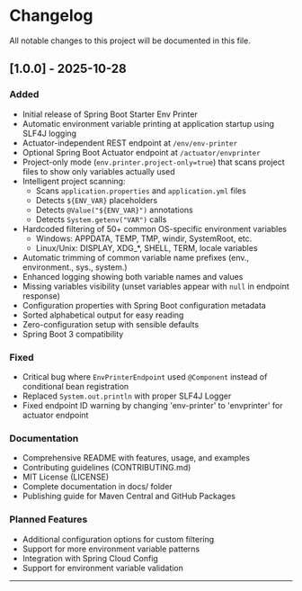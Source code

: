 # Changelog

All notable changes to this project will be documented in this file.


## [1.0.0] - 2025-10-28

### Added
- Initial release of Spring Boot Starter Env Printer
- Automatic environment variable printing at application startup using SLF4J logging
- Actuator-independent REST endpoint at `/env/env-printer`
- Optional Spring Boot Actuator endpoint at `/actuator/envprinter`
- Project-only mode (`env.printer.project-only=true`) that scans project files to show only variables actually used
- Intelligent project scanning:
  - Scans `application.properties` and `application.yml` files
  - Detects `${ENV_VAR}` placeholders
  - Detects `@Value("${ENV_VAR}")` annotations
  - Detects `System.getenv("VAR")` calls
- Hardcoded filtering of 50+ common OS-specific environment variables
  - Windows: APPDATA, TEMP, TMP, windir, SystemRoot, etc.
  - Linux/Unix: DISPLAY, XDG_*, SHELL, TERM, locale variables
- Automatic trimming of common variable name prefixes (env., environment., sys., system.)
- Enhanced logging showing both variable names and values
- Missing variables visibility (unset variables appear with `null` in endpoint response)
- Configuration properties with Spring Boot configuration metadata
- Sorted alphabetical output for easy reading
- Zero-configuration setup with sensible defaults
- Spring Boot 3 compatibility

### Fixed
- Critical bug where `EnvPrinterEndpoint` used `@Component` instead of conditional bean registration
- Replaced `System.out.println` with proper SLF4J Logger
- Fixed endpoint ID warning by changing 'env-printer' to 'envprinter' for actuator endpoint

### Documentation
- Comprehensive README with features, usage, and examples
- Contributing guidelines (CONTRIBUTING.md)
- MIT License (LICENSE)
- Complete documentation in docs/ folder
- Publishing guide for Maven Central and GitHub Packages


### Planned Features
- Additional configuration options for custom filtering
- Support for more environment variable patterns
- Integration with Spring Cloud Config
- Support for environment variable validation

---


